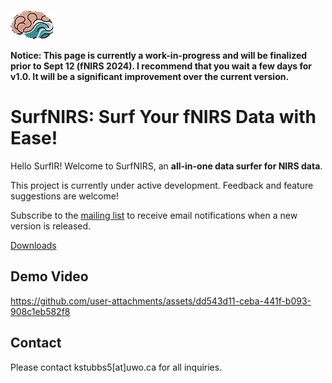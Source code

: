 ![](logo.png)

**Notice: This page is currently a work-in-progress and will be finalized prior to Sept 12 (fNIRS 2024). I recommend that you wait a few days for v1.0. It will be a significant improvement over the current version.**

# SurfNIRS: Surf Your fNIRS Data with Ease!
Hello SurfIR! Welcome to SurfNIRS, an **all-in-one data surfer for NIRS data**.

This project is currently under active development. Feedback and feature suggestions are welcome!

Subscribe to the [mailing list](https://uwo.eu.qualtrics.com/jfe/form/SV_8dgnzv86fjWNSl0) to receive email notifications when a new version is released.

[Downloads](https://github.com/Western-SPRINT/SurfNIRS/releases)

## Demo Video

https://github.com/user-attachments/assets/dd543d11-ceba-441f-b093-908c1eb582f8

## Contact
Please contact kstubbs5[at]uwo.ca for all inquiries.
